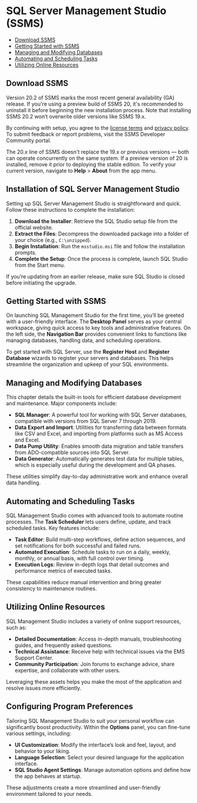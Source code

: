 # SQL Server Management Studio (SSMS)

* [Download SSMS](#download-ssms)
* [Getting Started with SSMS](#getting-started-with-ssms)
* [Managing and Modifying Databases](#managing-and-modifying-databases)
* [Automating and Scheduling Tasks](#automating-and-scheduling-tasks)
* [Utilizing Online Resources](#utilizing-online-resources)

## Download SSMS

Version 20.2 of SSMS marks the most recent general availability (GA) release. If you're using a preview build of SSMS 20, it's recommended to uninstall it before beginning the new installation process. Note that installing SSMS 20.2 won’t overwrite older versions like SSMS 19.x.

By continuing with setup, you agree to the [license terms](*) and [privacy policy](*). To submit feedback or report problems, visit the SSMS Developer Community portal.

The 20.x line of SSMS doesn't replace the 19.x or previous versions — both can operate concurrently on the same system. If a preview version of 20 is installed, remove it prior to deploying the stable edition. To verify your current version, navigate to **Help** > **About** from the app menu.

## Installation of SQL Server Management Studio

Setting up SQL Server Management Studio is straightforward and quick. Follow these instructions to complete the installation:

1. **Download the Installer**: Retrieve the SQL Studio setup file from the official website.
2. **Extract the Files**: Decompress the downloaded package into a folder of your choice (e.g., `C:\unzipped`).
3. **Begin Installation**: Run the `msstudio.msi` file and follow the installation prompts.
4. **Complete the Setup**: Once the process is complete, launch SQL Studio from the Start menu.

If you’re updating from an earlier release, make sure SQL Studio is closed before initiating the upgrade.

## Getting Started with SSMS

On launching SQL Management Studio for the first time, you’ll be greeted with a user-friendly interface. The **Desktop Panel** serves as your central workspace, giving quick access to key tools and administrative features. On the left side, the **Navigation Bar** provides convenient links to functions like managing databases, handling data, and scheduling operations.

To get started with SQL Server, use the **Register Host** and **Register Database** wizards to register your servers and databases. This helps streamline the organization and upkeep of your SQL environments.

## Managing and Modifying Databases

This chapter details the built-in tools for efficient database development and maintenance. Major components include:

* **SQL Manager**: A powerful tool for working with SQL Server databases, compatible with versions from SQL Server 7 through 2019.
* **Data Export and Import**: Utilities for transferring data between formats like CSV and Excel, and importing from platforms such as MS Access and Excel.
* **Data Pump Utility**: Enables smooth data migration and table transfers from ADO-compatible sources into SQL Server.
* **Data Generator**: Automatically generates test data for multiple tables, which is especially useful during the development and QA phases.

These utilities simplify day-to-day administrative work and enhance overall data handling.

## Automating and Scheduling Tasks

SQL Management Studio comes with advanced tools to automate routine processes. The **Task Scheduler** lets users define, update, and track scheduled tasks. Key features include:

* **Task Editor**: Build multi-step workflows, define action sequences, and set notifications for both successful and failed runs.
* **Automated Execution**: Schedule tasks to run on a daily, weekly, monthly, or annual basis, with full control over timing.
* **Execution Logs**: Review in-depth logs that detail outcomes and performance metrics of executed tasks.

These capabilities reduce manual intervention and bring greater consistency to maintenance routines.

## Utilizing Online Resources

SQL Management Studio includes a variety of online support resources, such as:

* **Detailed Documentation**: Access in-depth manuals, troubleshooting guides, and frequently asked questions.
* **Technical Assistance**: Receive help with technical issues via the EMS Support Center.
* **Community Participation**: Join forums to exchange advice, share expertise, and collaborate with other users.

Leveraging these assets helps you make the most of the application and resolve issues more efficiently.

## Configuring Program Preferences

Tailoring SQL Management Studio to suit your personal workflow can significantly boost productivity. Within the **Options** panel, you can fine-tune various settings, including:

* **UI Customization**: Modify the interface’s look and feel, layout, and behavior to your liking.
* **Language Selection**: Select your desired language for the application interface.
* **SQL Studio Agent Settings**: Manage automation options and define how the app behaves at startup.

These adjustments create a more streamlined and user-friendly environment tailored to your needs.
